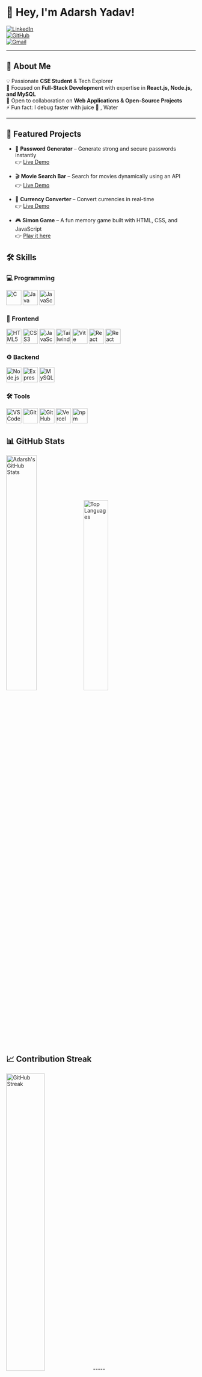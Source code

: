 # 👋 Hey, I'm Adarsh Yadav!  

[![LinkedIn](https://img.shields.io/badge/LinkedIn-Adarsh%20Yadav-blue?style=for-the-badge&logo=linkedin)](https://www.linkedin.com/in/adarsh-yadav9)  
[![GitHub](https://img.shields.io/badge/GitHub-AdarshYadav9-black?style=for-the-badge&logo=github)](https://github.com/AdarshYadav9)  
[![Gmail](https://img.shields.io/badge/Gmail-adarshyadav918273@gmail.com-red?style=for-the-badge&logo=gmail)](mailto:adarshyadav918273@gmail.com)  

---

## 🚀 About Me  
💡 Passionate **CSE Student** & Tech Explorer  
🎯 Focused on **Full-Stack Development** with expertise in **React.js, Node.js, and MySQL**  
🤝 Open to collaboration on **Web Applications & Open-Source Projects**  
⚡ Fun fact: I debug faster with juice 🧃  , Water  

---

## 📌 Featured Projects  

- 🔐 **Password Generator** – Generate strong and secure passwords instantly  
  👉 [Live Demo](https://password-generator-beryl-delta-59.vercel.app/)  

- 🎬 **Movie Search Bar** – Search for movies dynamically using an API  
  👉 [Live Demo](https://movie-search-bar-dusky.vercel.app/)  

- 💱 **Currency Converter** – Convert currencies in real-time  
  👉 [Live Demo](https://currency-converter-changer.vercel.app/)  

- 🎮 **Simon Game** – A fun memory game built with HTML, CSS, and JavaScript  
  👉 [Play it here](https://simongame-rho.vercel.app/)  


## 🛠️ Skills  

### 💻 Programming  
<p align="left">  
  <img src="https://cdn.jsdelivr.net/gh/devicons/devicon/icons/c/c-original.svg" alt="C" width="40" height="40"/>  
  <img src="https://cdn.jsdelivr.net/gh/devicons/devicon/icons/java/java-original.svg" alt="Java" width="40" height="40"/>  
  <img src="https://cdn.jsdelivr.net/gh/devicons/devicon/icons/javascript/javascript-original.svg" alt="JavaScript" width="40" height="40"/>  
</p>  

### 🎨 Frontend  
<p align="left">  
  <img src="https://cdn.jsdelivr.net/gh/devicons/devicon/icons/html5/html5-original.svg" alt="HTML5" width="40" height="40"/>  
  <img src="https://cdn.jsdelivr.net/gh/devicons/devicon/icons/css3/css3-original.svg" alt="CSS3" width="40" height="40"/>  
    <img src="https://cdn.jsdelivr.net/gh/devicons/devicon/icons/javascript/javascript-original.svg" alt="JavaScript" width="40" height="40"/>  
<img src="https://www.vectorlogo.zone/logos/tailwindcss/tailwindcss-icon.svg" alt="Tailwind CSS" width="40" height="40"/>  
 <img src="https://vitejs.dev/logo.svg" alt="Vite" width="40" height="40"/>  
  <img src="https://cdn.jsdelivr.net/gh/devicons/devicon/icons/react/react-original.svg" alt="React" width="40" height="40"/>  
  <img src="https://cdn.simpleicons.org/reactrouter" alt="React Router" width="40" height="40"/>  
 
</p>   

### ⚙️ Backend  
<p align="left">  
  <img src="https://cdn.jsdelivr.net/gh/devicons/devicon/icons/nodejs/nodejs-original.svg" alt="Node.js" width="40" height="40"/>  
  <img src="https://skillicons.dev/icons?i=express" alt="Express.js" width="40" height="40"/>  
  <img src="https://cdn.jsdelivr.net/gh/devicons/devicon/icons/mysql/mysql-original.svg" alt="MySQL" width="40" height="40"/>  
</p>  

### 🛠️ Tools  
<p align="left">  
  <img src="https://cdn.jsdelivr.net/gh/devicons/devicon/icons/vscode/vscode-original.svg" alt="VS Code" width="40" height="40"/>  
  <img src="https://cdn.jsdelivr.net/gh/devicons/devicon/icons/git/git-original.svg" alt="Git" width="40" height="40"/>  
  <img src="https://cdn.jsdelivr.net/gh/devicons/devicon/icons/github/github-original.svg" alt="GitHub" width="40" height="40"/>  
  <img src="https://assets.vercel.com/image/upload/v1662130559/front/favicon/vercel/180x180.png" alt="Vercel" width="40" height="40"/>  
  <img src="https://cdn.jsdelivr.net/gh/devicons/devicon/icons/npm/npm-original-wordmark.svg" alt="npm" width="40" height="40"/>  
</p> 

## 📊 GitHub Stats  

  <img src="https://github-readme-stats.vercel.app/api?username=AdarshYadav9&show_icons=true&theme=tokyonight&hide_border=false&count_private=true" alt="Adarsh's GitHub Stats" width="40%"/>  
  <img src="https://github-readme-stats.vercel.app/api/top-langs/?username=AdarshYadav9&layout=compact&theme=tokyonight&hide_border=false" alt="Top Languages" width="36%"/>  



## 📈 Contribution Streak
 <img src="https://github-readme-streak-stats.herokuapp.com/?user=AdarshYadav9&theme=tokyonight&hide_border=false" alt="GitHub Streak" width="45%"/>  
-----

✨ *"Transforming ideas into elegant code, robust databases, and impactful projects"*

